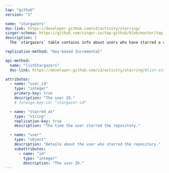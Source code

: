 ```yaml
---
tap: "github"
version: "1"

name: "stargazers"
doc-link: https://developer.github.com/v3/activity/starring/
singer-schema: https://github.com/singer-io/tap-github/blob/master/tap_github/stargazers.json
description: |
  The `stargazers` table contains info about users who have starred a repository.

replication-method: "Key-based Incremental"

api-method:
  name: "listStargazers"
  doc-link: https://developer.github.com/v3/activity/starring/#list-stargazers

attributes:
  - name: "user_id"
    type: "integer"
    primary-key: true
    description: "The user ID."
    # foreign-key-id: "stargazer-id"

  - name: "starred_at"
    type: "string"
    replication-key: true
    description: "The time the user starred the repository."

  - name: "user"
    type: "object"
    description: "Details about the user who starred the repository."
    subattributes:
      - name: "id"
        type: "integer"
        description: "The user ID."
---
```

